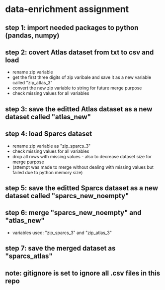 # data-enrichment assignment 

## step 1: import needed packages to python (pandas, numpy)
## step 2: covert Atlas dataset from txt to csv and load 
- rename zip variable 
- get the first three digits of zip varibale and save it as a new variable called "zip_atlas_3"
- convert the new zip variable to string for future merge purpose
- check missing values for all variables
## step 3: save the editted Atlas dataset as a new dataset called "atlas_new"

## step 4: load Sparcs dataset
- rename zip variable as "zip_sparcs_3"
- check missing values for all variables
- drop all rows with missing values - also to decrease dataset size for merge purpose
- (attempt was made to merge without dealing with missing values but failed due to python memory size)
## step 5: save the editted Sparcs dataset as a new dataset called "sparcs_new_noempty"

## step 6: merge "sparcs_new_noempty" and "atlas_new"
- variables used: "zip_sparcs_3" and "zip_atlas_3"

## step 7: save the merged dataset as "sparcs_atlas"

## note: gitignore is set to ignore all .csv files in this repo 
